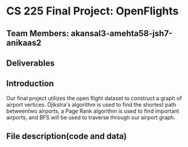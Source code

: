 # CS 225 Final Project: OpenFlights
## Team Members: akansal3-amehta58-jsh7-anikaas2
## Deliverables
## Introduction 
Our final project utilizes the open flight dataset to construct a graph of airport vertices. Djikstra's algorithm is used to find the shortest path betweentwo airports, a Page Rank algorithm is used to find important airports, and BFS will be used to traverse through our airport graph. 
## File description(code and data)
